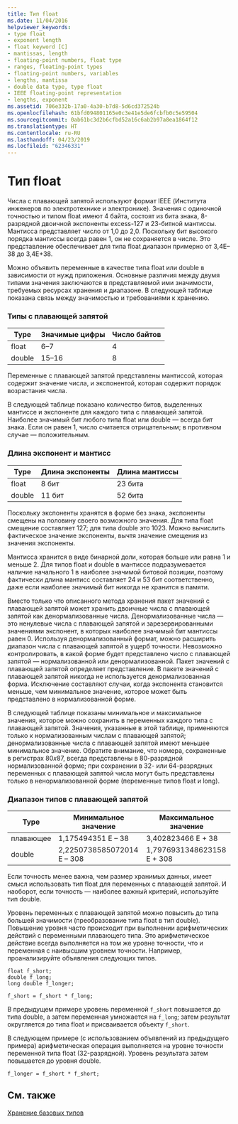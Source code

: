 ```yaml
---
title: Тип float
ms.date: 11/04/2016
helpviewer_keywords:
- type float
- exponent length
- float keyword [C]
- mantissas, length
- floating-point numbers, float type
- ranges, floating-point types
- floating-point numbers, variables
- lengths, mantissa
- double data type, type float
- IEEE floating-point representation
- lengths, exponent
ms.assetid: 706e332b-17a0-4a30-b7d8-5d6cd372524b
ms.openlocfilehash: 61bfd094801165e0c3e41e5de6fcbfb0c5e59504
ms.sourcegitcommit: 0ab61bc3d2b6cfbd52a16c6ab2b97a8ea1864f12
ms.translationtype: HT
ms.contentlocale: ru-RU
ms.lasthandoff: 04/23/2019
ms.locfileid: "62346331"
---
```

# <a name="type-float"></a>Тип float

Числа с плавающей запятой используют формат IEEE (Института инженеров по электротехнике и электронике). Значения с одиночной точностью и типом float имеют 4 байта, состоят из бита знака, 8-разрядной двоичной экспоненты excess-127 и 23-битной мантиссы. Мантисса представляет число от 1,0 до 2,0. Поскольку бит высокого порядка мантиссы всегда равен 1, он не сохраняется в числе. Это представление обеспечивает для типа float диапазон примерно от 3,4E–38 до 3,4E+38.

Можно объявить переменные в качестве типа float или double в зависимости от нужд приложения. Основные различия между двумя типами значения заключаются в представляемой ими значимости, требуемых ресурсах хранения и диапазоне. В следующей таблице показана связь между значимостью и требованиями к хранению.

### <a name="floating-point-types"></a>Типы с плавающей запятой

|Type|Значимые цифры|Число байтов|
|----------|------------------------|---------------------|
|float|6–7|4|
|double|15–16|8|

Переменные с плавающей запятой представлены мантиссой, которая содержит значение числа, и экспонентой, которая содержит порядок возрастания числа.

В следующей таблице показано количество битов, выделенных мантиссе и экспоненте для каждого типа с плавающей запятой. Наиболее значимый бит любого типа float или double — всегда бит знака. Если он равен 1, число считается отрицательным; в противном случае — положительным.

### <a name="lengths-of-exponents-and-mantissas"></a>Длина экспонент и мантисс

|Type|Длина экспоненты|Длина мантиссы|
|----------|---------------------|---------------------|
|float|8 бит|23 бита|
|double|11 бит|52 бита|

Поскольку экспоненты хранятся в форме без знака, экспоненты смещены на половину своего возможного значения. Для типа float смещение составляет 127; для типа double это 1023. Можно вычислить фактическое значение экспоненты, вычтя значение смещения из значения экспоненты.

Мантисса хранится в виде бинарной доли, которая больше или равна 1 и меньше 2. Для типов float и double в мантиссе подразумевается наличие начального 1 в наиболее значимой битовой позиции, поэтому фактически длина мантисс составляет 24 и 53 бит соответственно, даже если наиболее значимый бит никогда не хранится в памяти.

Вместо только что описанного метода хранения пакет значений с плавающей запятой может хранить двоичные числа с плавающей запятой как денормализованные числа. Денормализованные числа — это ненулевые числа с плавающей запятой и зарезервированными значениями экспонент, в которых наиболее значимый бит мантиссы равен 0. Используя денормализованный формат, можно расширить диапазон числа с плавающей запятой в ущерб точности. Невозможно контролировать, в какой форме будет представлено число с плавающей запятой — нормализованной или денормализованной. Пакет значений с плавающей запятой определяет представление. В пакете значений с плавающей запятой никогда не используется денормализованная форма. Исключение составляют случаи, когда экспонента становится меньше, чем минимальное значение, которое может быть представлено в нормализованной форме.

В следующей таблице показаны минимальное и максимальное значения, которое можно сохранить в переменных каждого типа с плавающей запятой. Значения, указанные в этой таблице, применяются только к нормализованным числам с плавающей запятой; денормализованные числа с плавающей запятой имеют меньшее минимальное значение. Обратите внимание, что номера, сохраненные в регистрах 80*x*87, всегда представлены в 80-разрядной нормализованной форме; при сохранении в 32- или 64-разрядных переменных с плавающей запятой числа могут быть представлены только в ненормализованной форме (переменные типов float и long).

### <a name="range-of-floating-point-types"></a>Диапазон типов с плавающей запятой

|Type|Минимальное значение|Максимальное значение|
|----------|-------------------|-------------------|
|плавающее|1,175494351 E – 38|3,402823466 E + 38|
|double|2,2250738585072014 E – 308|1,7976931348623158 E + 308|

Если точность менее важна, чем размер хранимых данных, имеет смысл использовать тип float для переменных с плавающей запятой. И наоборот, если точность — наиболее важный критерий, используйте тип double.

Уровень переменных с плавающей запятой можно повысить до типа большей значимости (преобразование типа float в тип double). Повышение уровня часто происходит при выполнении арифметических действий с переменными плавающего типа. Это арифметическое действие всегда выполняется на том же уровне точности, что и переменная с наивысшим уровнем точности. Например, проанализируйте объявления следующих типов.

```
float f_short;
double f_long;
long double f_longer;

f_short = f_short * f_long;
```

В предыдущем примере уровень переменной `f_short` повышается до типа double, а затем переменная умножается на `f_long`; затем результат округляется до типа float и присваивается объекту `f_short`.

В следующем примере (с использованием объявлений из предыдущего примера) арифметическая операция выполняется на уровне точности переменной типа float (32-разрядной). Уровень результата затем повышается до уровня double.

```
f_longer = f_short * f_short;
```

## <a name="see-also"></a>См. также

[Хранение базовых типов](../c-language/storage-of-basic-types.md)
